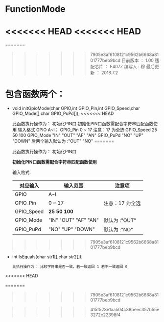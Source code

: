 # FunctionMode
<<<<<<< HEAD
<<<<<<< HEAD
=======
=======
>>>>>>> 7905e3af6108121c9562b6668a8101777beb9bcd
	目前版本    ：     1.00
	适配芯片    ：     F407Z
	编写人      :      穆
	最后更新    ：     2018.7.2

# 包含函数两个：
- void initGpioMode(char GPIO,int GPIO_Pin,int GPIO_Speed,char GPIO_Mode[],char GPIO_PuPd[]);
<<<<<<< HEAD
 
 	此函数执行操作为： 初始化PIN口
 	初始化PIN口函数需配合字符串匹配函数使用
 	输入格式
	GPIO  A~I；
	GPIO_Pin 0 ~ 17 注意：17 为全选
	GPIO_Speed 25 50 100
	GPIO_Mode  "IN" "OUT" "AF" "AN"
	GPIO_PuPd "NO" "UP" "DOWN"
	后两个输入默认为 :"OUT" "NO"
=======

 	 此函数执行操作为： 初始化PIN口
 	 
	 **初始化PIN口函数需配合字符串匹配函数使用**
	 
	输入格式:
	
	对应输入|输入范围|注意项
	----|------|----
	GPIO  |A~I|
	GPIO_Pin |0 ~ 17| 注意：17 为全选|
	GPIO_Speed| **25** **50** **100**|
	GPIO_Mode|  "IN" "OUT" "AF" "AN"|默认为 :"OUT"
	GPIO_PuPd |"NO" "UP" "DOWN"|默认为 :"NO"
>>>>>>> 7905e3af6108121c9562b6668a8101777beb9bcd
	    
- int IsEquals(char str1[],char str2[]);
	
	  此执行操作为： 比较字符串是否一致，若一致返回 1 若不一致返回 0
<<<<<<< HEAD

    
=======

    

>>>>>>> 7905e3af6108121c9562b6668a8101777beb9bcd


>>>>>>> 415f523e1aa504c38beec357b55e3272c22398f4

